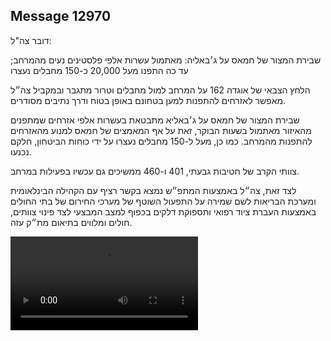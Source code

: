 ## Message 12970

דובר צה"ל:

שבירת המצור של חמאס על ג׳באליה: מאתמול עשרות אלפי פלסטינים נעים מהמרחב; עד כה התפנו מעל 20,000 כ-150 מחבלים נעצרו

הלחץ הצבאי של אוגדה 162 על המרחב למול מחבלים וטרור מתגבר ובמקביל צה״ל מאפשר לאזרחים להתפנות למען בטחונם באופן בטוח ודרך נתיבים מסודרים.

שבירת המצור של חמאס על ג׳באליא מתבטאת בעשרות אלפי אזרחים שמתפנים מהאיזור מאתמול בשעות הבוקר, זאת על אף המאמצים של חמאס למנוע מהאזרחים להתפנות מהמרחב. 
כמו כן, מעל ל-150 מחבלים נעצרו על ידי כוחות הביטחון, חלקם נכנעו.

צוותי הקרב של חטיבות גבעתי, 401 ו-460 ממשיכים גם עכשיו בפעילות במרחב.

לצד זאת, צה״ל באמצעות המתפ״ש נמצא בקשר רציף עם הקהילה הבינלאומית ומערכת הבריאות לשם שמירה על התפעול השוטף של מערכי החירום של בתי החולים באמצעות העברת ציוד רפואי ותספוקת דלקים בכפוף למצב המבצעי לצד פינוי צוותים, חולים ומלווים בתיאום מת״ק עזה.

![Video](12970/12970_media.mp4)
